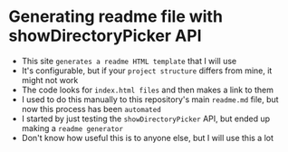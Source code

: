 # Generating readme file with showDirectoryPicker API

- This site `generates a readme HTML template` that I will use
- It's configurable, but if your `project structure` differs from mine, it might not work
- The code looks for `index.html files` and then makes a link to them
- I used to do this manually to this repository's main `readme.md` file, but now this process has been `automated`
- I started by just testing the `showDirectoryPicker` API, but ended up making a `readme generator`
- Don't know how useful this is to anyone else, but I will use this a lot

